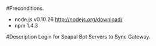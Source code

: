 #Preconditions.
- node.js v0.10.26 http://nodejs.org/download/
- npm 1.4.3

#Description
Login for Seapal Bot Servers to Sync Gateway.